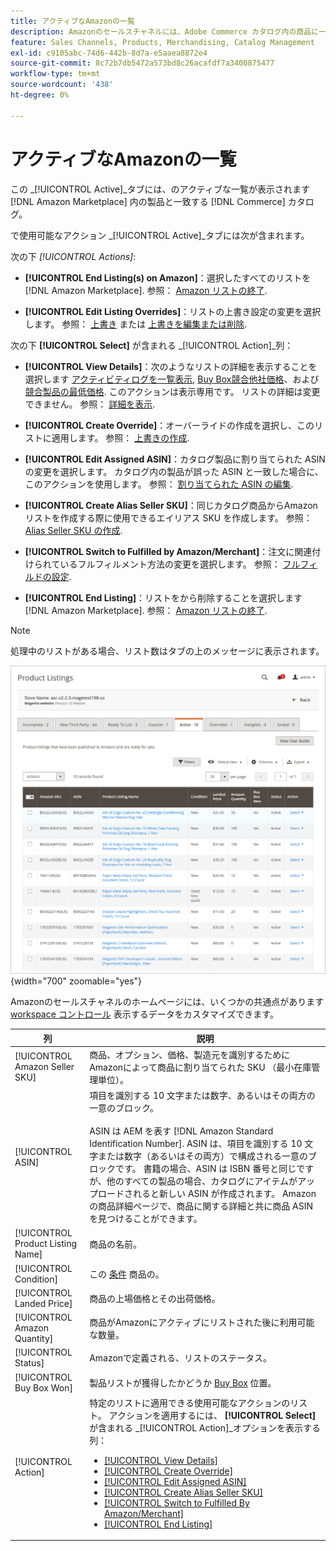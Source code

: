 ```yaml
---
title: アクティブなAmazonの一覧
description: Amazonのセールスチャネルには、Adobe Commerce カタログ内の商品に一致したアクティブなAmazonのリストをモニタリングするための「アクティブ」タブが用意されています。
feature: Sales Channels, Products, Merchandising, Catalog Management
exl-id: c9105abc-74d6-442b-8d7a-e5aaea8872e4
source-git-commit: 8c72b7db5472a573bd8c26acafdf7a3400875477
workflow-type: tm+mt
source-wordcount: '438'
ht-degree: 0%

---
```


# アクティブなAmazonの一覧

この _[!UICONTROL Active]_タブには、のアクティブな一覧が表示されます [!DNL Amazon Marketplace] 内の製品と一致する [!DNL Commerce] カタログ。

で使用可能なアクション _[!UICONTROL Active]_タブには次が含まれます。

次の下 _[!UICONTROL Actions]_:

- **[!UICONTROL End Listing(s) on Amazon]**：選択したすべてのリストを [!DNL Amazon Marketplace]. 参照： [Amazon リストの終了](./end-listings-manually.md).

- **[!UICONTROL Edit Listing Overrides]**：リストの上書き設定の変更を選択します。 参照： [上書き](./overrides.md) または [上書きを編集または削除](./creating-editing-overrides.md#edit-override-single-listing).

次の下 **[!UICONTROL Select]** が含まれる _[!UICONTROL Action]_列：

- **[!UICONTROL View Details]**：次のようなリストの詳細を表示することを選択します [アクティビティログを一覧表示](./product-listing-details.md#listing-activity-log), [Buy Box競合他社価格](./product-listing-details.md#buy-box-competitor-pricing)、および [競合製品の最低価格](./product-listing-details.md#lowest-competitor-pricing). このアクションは表示専用です。 リストの詳細は変更できません。 参照： [詳細を表示](./product-listing-details.md).

- **[!UICONTROL Create Override]**：オーバーライドの作成を選択し、このリストに適用します。 参照： [上書きの作成](./creating-editing-overrides.md).

- **[!UICONTROL Edit Assigned ASIN]**：カタログ製品に割り当てられた ASIN の変更を選択します。 カタログ内の製品が誤った ASIN と一致した場合に、このアクションを使用します。 参照： [割り当てられた ASIN の編集](./edit-assigned-asin.md).

- **[!UICONTROL Create Alias Seller SKU]**：同じカタログ商品からAmazon リストを作成する際に使用できるエイリアス SKU を作成します。 参照： [Alias Seller SKU の作成](./create-alias-seller-sku.md).

- **[!UICONTROL Switch to Fulfilled by Amazon/Merchant]**：注文に関連付けられているフルフィルメント方法の変更を選択します。 参照： [フルフィルドの設定](./fulfilled-by.md#configure-fulfilled-by-settings).

- **[!UICONTROL End Listing]**：リストをから削除することを選択します [!DNL Amazon Marketplace]. 参照： [Amazon リストの終了](./end-listings-manually.md).

>[!NOTE]
>
>処理中のリストがある場合、リスト数はタブの上のメッセージに表示されます。

![アクティブな一覧](assets/amazon-active-listings.png){width="700" zoomable="yes"}

Amazonのセールスチャネルのホームページには、いくつかの共通点があります [workspace コントロール](./workspace-controls.md) 表示するデータをカスタマイズできます。

| 列 | 説明 |
|-----------------------------------|-------------------------------------------------------------------------------------------------------------------------------------------------------------------------------------------------------------------------------------------------------------------------------------------------------------------------------------------------------------------------------------------------------------------------------------------------------------------------------------------------------------------------------------------------------------------------------------------------------------------------------------------------------------------------------------|
| [!UICONTROL Amazon Seller SKU] | 商品、オプション、価格、製造元を識別するためにAmazonによって商品に割り当てられた SKU （最小在庫管理単位）。 |
| [!UICONTROL ASIN] | 項目を識別する 10 文字または数字、あるいはその両方の一意のブロック。 <br><br>ASIN は AEM を表す [!DNL Amazon Standard Identification Number]. ASIN は、項目を識別する 10 文字または数字（あるいはその両方）で構成される一意のブロックです。 書籍の場合、ASIN は ISBN 番号と同じですが、他のすべての製品の場合、カタログにアイテムがアップロードされると新しい ASIN が作成されます。 Amazonの商品詳細ページで、商品に関する詳細と共に商品 ASIN を見つけることができます。 |
| [!UICONTROL Product Listing Name] | 商品の名前。 |
| [!UICONTROL Condition] | この [条件](./product-listing-condition.md) 商品の。 |
| [!UICONTROL Landed Price] | 商品の上場価格とその出荷価格。 |
| [!UICONTROL Amazon Quantity] | 商品がAmazonにアクティブにリストされた後に利用可能な数量。 |
| [!UICONTROL Status] | Amazonで定義される、リストのステータス。 |
| [!UICONTROL Buy Box Won] | 製品リストが獲得したかどうか [Buy Box](./buy-box-competitor-pricing.md) 位置。 |
| [!UICONTROL Action] | 特定のリストに適用できる使用可能なアクションのリスト。 アクションを適用するには、 **[!UICONTROL Select]** が含まれる _[!UICONTROL Action]_オプションを表示する列：<ul><li>[[!UICONTROL View Details]](./product-listing-details.md)</li><li>[[!UICONTROL Create Override]](./creating-editing-overrides.md)</li><li>[[!UICONTROL Edit Assigned ASIN]](./edit-assigned-asin.md)</li><li>[[!UICONTROL Create Alias Seller SKU]](./create-alias-seller-sku.md#region-specific)</li><li>[[!UICONTROL Switch to Fulfilled By Amazon/Merchant]](./fulfilled-by.md#configure-fulfilled-by-settings)</li><li>[[!UICONTROL End Listing]](./end-listings-manually.md)</li></ul> |
